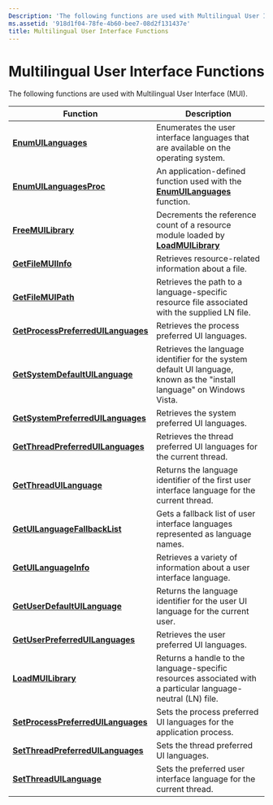 ```yaml
---
Description: 'The following functions are used with Multilingual User Interface (MUI).'
ms.assetid: '918d1f04-78fe-4b60-bee7-08d2f131437e'
title: Multilingual User Interface Functions
---
```


# Multilingual User Interface Functions

The following functions are used with Multilingual User Interface (MUI).



| Function                                                                 | Description                                                                                                             |
|--------------------------------------------------------------------------|-------------------------------------------------------------------------------------------------------------------------|
| [**EnumUILanguages**](enumuilanguages.md)                               | Enumerates the user interface languages that are available on the operating system.                                     |
| [**EnumUILanguagesProc**](enumuilanguagesproc.md)                       | An application-defined function used with the [**EnumUILanguages**](enumuilanguages.md) function.                      |
| [**FreeMUILibrary**](freemuilibrary.md)                                 | Decrements the reference count of a resource module loaded by [**LoadMUILibrary**](loadmuilibrary.md)                  |
| [**GetFileMUIInfo**](getfilemuiinfo.md)                                 | Retrieves resource-related information about a file.                                                                    |
| [**GetFileMUIPath**](getfilemuipath.md)                                 | Retrieves the path to a language-specific resource file associated with the supplied LN file.                           |
| [**GetProcessPreferredUILanguages**](getprocesspreferreduilanguages.md) | Retrieves the process preferred UI languages.                                                                           |
| [**GetSystemDefaultUILanguage**](getsystemdefaultuilanguage.md)         | Retrieves the language identifier for the system default UI language, known as the "install language" on Windows Vista. |
| [**GetSystemPreferredUILanguages**](getsystempreferreduilanguages.md)   | Retrieves the system preferred UI languages.                                                                            |
| [**GetThreadPreferredUILanguages**](getthreadpreferreduilanguages.md)   | Retrieves the thread preferred UI languages for the current thread.                                                     |
| [**GetThreadUILanguage**](getthreaduilanguage.md)                       | Returns the language identifier of the first user interface language for the current thread.                            |
| [**GetUILanguageFallbackList**](getuilanguagefallbacklist.md)           | Gets a fallback list of user interface languages represented as language names.                                         |
| [**GetUILanguageInfo**](getuilanguageinfo.md)                           | Retrieves a variety of information about a user interface language.                                                     |
| [**GetUserDefaultUILanguage**](getuserdefaultuilanguage.md)             | Returns the language identifier for the user UI language for the current user.                                          |
| [**GetUserPreferredUILanguages**](getuserpreferreduilanguages.md)       | Retrieves the user preferred UI languages.                                                                              |
| [**LoadMUILibrary**](loadmuilibrary.md)                                 | Returns a handle to the language-specific resources associated with a particular language-neutral (LN) file.            |
| [**SetProcessPreferredUILanguages**](setprocesspreferreduilanguages.md) | Sets the process preferred UI languages for the application process.                                                    |
| [**SetThreadPreferredUILanguages**](setthreadpreferreduilanguages.md)   | Sets the thread preferred UI languages.                                                                                 |
| [**SetThreadUILanguage**](setthreaduilanguage.md)                       | Sets the preferred user interface language for the current thread.                                                      |



 

 

 




